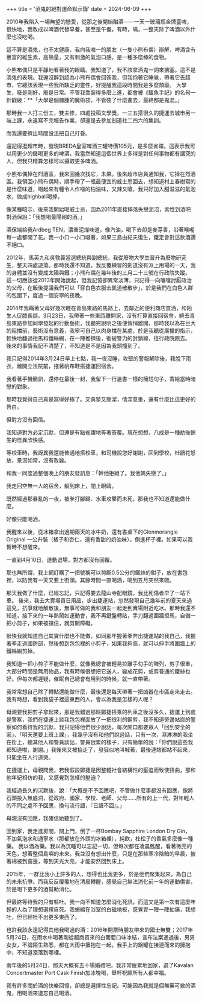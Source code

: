 +++
title = '酒鬼的絕對運命默示錄'
date = 2024-06-09
+++

2010年我陷入一場無望的戀愛，從那之後開始酗酒——一天一玻璃瓶金牌臺啤，很快地，我改成以啤酒代替早餐，甚至是午餐。有時，嗝，一整天除了啤酒以外什麼也沒吃喝。

這不算是酒鬼，也不太健康，我向我唯一的朋友（一隻小熊布偶）辯解，啤酒含有豐富的維生素，高熱量，又有刺激的氣泡口感，是一種多麼棒的食物。

小熊布偶只是平靜地看著我的眼睛。我知道了，我不該拿酒鬼一詞來搪塞。這不是酒鬼的表現。我還沒醉到認為小熊布偶會回答我，但我抱著它睡覺，帶著它去超市，它總該表現一些我所缺乏的靈性，好提醒我這段時間我是多麼頹廢。
大學生，廢是剛好，廢是日常。不管我喬裝得多麼上進，都會被《鱷魚手記》的名句一針戳破：**「大學是個臃腫的魔術袋，不管裝了什麼進去，最終都是鬼混。」

那時我一人打三份工，雙主修，四處投稿文學獎，一三五搭很久的捷運去城市另一端上課，永遠寫不完報告作業，卻還是去參加劍道社二四六的集訓。

而我還要擠出時間設法把自己打昏。

還記得逛超市時，發現BREDA皇室啤酒三罐特價105元，是多麼雀躍。這表示我可以用更少的錢喝更多的啤酒，我當然知道這個世界上多得是對任何事物都有講究的人，但我只精算怎樣可以攝取更多啤酒。

小熊布偶掉在烈酒區，我來回幾次找它，未果。後來超市店員通知我，它掉在烈酒區。我領回小熊布偶時，順手帶了一瓶最便宜的威士忌回去，想知道村上春樹寫的是什麼味道，喝起來有種令人作嘔的柏油味，又辣又嗆，我只好加入甜滋滋的氣泡水，做成highball喝掉。

像某種暗示，後來我開始喝威士忌，因為2011年直接摔落失戀泥沼，索性到酒吧對酒保說：「我想喝最陽剛的酒。」

酒保端給我Ardbeg TEN，濃重泥煤味道，像汽油，喝下去卻是麥芽香，沿著喉嚨每一處都開了花。我一小口一小口啜著，如果三島由紀夫復生，鐵定會對這款酒讚不絕口。

2012年，馬英九和吳敦義當選總統與副總統，我從廢物大學生晉升為廢物研究生，整天四處遊蕩。那時我還不知道，我反覆練習的劍道沒有派上用場的一天，我的身體並沒有變成太陽與鐵；小熊布偶在幾年後的三月二十三號在行政院失蹤。
這一切應該從2013年開始說起，但我記憶卻異常淡薄，只記得一向嚷嚷討厭政治的父母，在飯後提議我們可以「穿白色衣服去凱道散散步」，於是我們在白色人群的包圍下，度過一個安寧的夜晚。

2014年我瞞著父母好幾次睡在青島東路的馬路上，去鄰近的便利商店買酒，和陌生人促膝長談。3月23日，我帶著一些東西離開家，沒有打算直接回宿舍，繞去青島東路參加同學發起的行動藝術，我聽完說明之後便悄悄離開，那時我以為在巨大的阻擋前，藝術沒有意義，我寧可自己以肉身擋在某處，於是我聽從廣播的指示，輕快地翻過拒馬和鐵絲網，在一陣推擠後，衝破警力的封鎖線，往行政院跑去。
後來的事情我記不清楚了，不知道是不是因為我頭撞到了。

我只記得2014年3月24日早上七點，我一夜沒睡，攻堅的警報解除後，我脫下雨衣，離開立法院前，拖著帆布鞋搭捷運回宿舍。

我看著手機簡訊，還停在最後一封，我留下一行遺書一樣的簡短句子，寄給當時暗戀的對象。

那時我覺得自己真是寫得好極了。又真摯又簡潔，情深意重，還有什麼比這更好的告白。

但對方沒有回信。

我知道對方必定沉默，但還是有點雀躍地等著答覆。現在想想，八成是一種劫後餘生的怪異欣快感。

等校車時，我訝異我還能普通地搭校車，和司機說您好謝謝，回到學校，杜鵑花怒放，景況如常，沒有改變。

和我一同度過整個晚上的朋友發訊息：「幹他拒絕了。我他媽失戀了。」

我走回空無一人的宿舍，躺到床上，閉上眼睛。

既然經過那暴亂的一夜，被拳打腳踢、水車攻擊而未死，那我也不知道還能做什麼。

好像只能喝酒。

我醒來以後，從冰箱拿出過期兩天的冰牛奶，還有書桌下的Glenmorangie Original 一公升裝（橘子和杏仁，還有香甜的奶油味），倒進杯子裡。如果可以我暫時不想醒來。

一直到4月10日，運動退場，對方都沒有回覆。

那也無所謂，我上網訂購了一把號稱可以剪斷0.5公分的鐵絲的鉗子，放在書包裡，以防我有一天又要上街頭。其餘時間一直喝酒，喝到五月突然來臨。

那天我做了什麼，已經忘記，只記得要去龍山寺配眼鏡，我比死傷者早了一站下車。
後來，我去大賣場買日用品，步出捷運站，忽然發現自己幾年前的夏天來過這兒，抗爭就地解散後，無事可做的我和朋友一起走到賣場附近吃冰。那時我還不知道，接下來的一年熱鬧如運動會，我不再鍵盤轉貼，手刀翻過圍牆拒馬，自備一把小剪子，如果被擋住，就剪開障礙。

很快我就知道自己其實什麼也不能做，如同那年握著拳奔出捷運站的我自己，我握著拳走過國防部，然後想到包包裡的小剪子，如果我夠高，就可以伸手將圍牆上的鐵絲網剪掉。

我知道一把小剪子不能做什麼，就像我總會被輕易拉離手勾手的陣列，剪子很重，大部分時間是無用物品，我有時候很想把它送人，變成花剪，或剪普通的鐵絲也好。但每次都遲疑，催眠自己總會有用到的時候，就一直帶著。

我常常想自己除了轉貼還能做什麼，最後還是每天帶著一把凶器在市區走來走去。我有時想，看到我袋子裡這東西的人，會以為我是怎樣的人呢？

母親要我把剪子拿起來，那是我錯過那班鄭捷搭乘的列車之後沒多久，捷運上到處是警察，我們在捷運上談我包包裡面放了一把很利的鋼剪，我不知道旁邊站崗的警察如何看待我的沉默，我只記得他們很少說話，每次開口都要眾人「回到安全的家」、「明天還要上班上課」，我幾乎沒有和他們說過話，只有一次，濕淋淋的我坐在街上，聽其他人和警員談話，警員很累的樣子，只有簡單的說：「你們說這些我都知道啦，謝謝。」我後來又被抬走了，發狂似地叫喊著，最後連站都站不起來，只能坐在人行道哭。

在捷運上，母親問我，若我假設鄭捷是因整體社會結構性的壓迫而致使扭曲，那和他年紀相仿的我，又感覺到怎樣的壓迫？

我經過長久的沉默後，說：「大概是不予回應吧，不管做什麼事都沒有回應，像將石頭投入無底洞，從政府、國家、學校、老師、父母……所有的上一代，對年輕人的不同之處不予回應，換句流行語，『已讀不回』。」

母親沒有回應，我確信她聽到了。

回到家，我走進房間，關上門，倒了一杯Bombay Sapphire London Dry Gin，不加氣泡水和通寧水（那都放在外頭的冰箱裡），純飲，杜松子的香氣多麼像一種藥。
我以酒為藥。我以為沉睡可以忘記一切，但每次都在凌晨甦醒，看著微亮的天色，想著整個島嶼的未來。我並沒有想出什麼，只是在那些寒冷陰暗的早晨，披著棉被到窗邊，等到天光大亮，才能安然回到床上。

2015年，一群比我小上許多的人，想得也比我更多，於是他們聚集起來，為自己的未來抗爭。而我反反覆覆地在清晨轉醒，感覺自己無法消化前一年的運動傷害，於是喝下更多的酒幫助消化。

但最終等待我的只有嘔吐。我一向不知道怎麼消化死訊，而這又是第一次有這麼年輕的人為了理想選擇自死。我蜷縮在浴室的白磁地板，感覺胃一陣一陣抽痛，我想吐，但已經吐不出更多東西了。

也許我該永遠記得其他我喝過的酒：2016年開票時朋友帶來的國士無雙；2017年5月24日，在雨水中喝著剛從超商買來的白葡萄口味冰結，宣布法案通過後，男男女女，不論陌生熟悉，都在大雨中擁抱在一起，我手上的鋁罐在接連而來的擁抱中，不知道滾落到哪裡。

兩年後的5月24日，那天大概有五十場婚禮吧，我非常疲累地回家，選了Kavalan Concertmaster Port Cask Finish加冰塊喝，舉杯祝願所有人都幸福。

我有許多關於酒的快樂回憶，卻總是選擇性忘記。可能因為我就是個無藥可救的酒鬼，用喝酒來遺忘自己喝酒。

